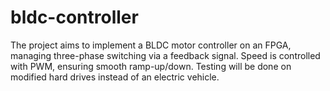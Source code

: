 # bldc-controller
The project aims to implement a BLDC motor controller on an FPGA, managing three-phase switching via a feedback signal. Speed is controlled with PWM, ensuring smooth ramp-up/down. Testing will be done on modified hard drives instead of an electric vehicle.
